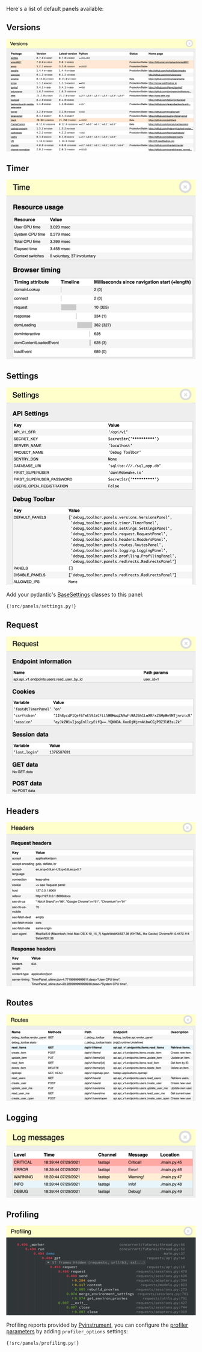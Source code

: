 Here's a list of default panels available:

## Versions

![Versions panel](../img/panels/Versions.png)

## Timer

![Timer panels](../img/panels/Timer.png)

## Settings

![Settings panel](../img/panels/Settings.png)

Add your pydantic's [BaseSettings](https://pydantic-docs.helpmanual.io/usage/settings/) classes to this panel:

```py hl_lines="11"
{!src/panels/settings.py!}
```

## Request

![Request panel](../img/panels/Request.png)

## Headers

![Headers panel](../img/panels/Headers.png)

## Routes

![Routes panel](../img/panels/Routes.png)

## Logging

![Logging panel](../img/panels/Logging.png)

## Profiling

![Profiling panel](../img/panels/Profiling.png)

Profiling reports provided by [Pyinstrument](https://github.com/joerick/pyinstrument), you can configure the [profiler parameters](https://pyinstrument.readthedocs.io/en/latest/reference.html#pyinstrument.Profiler) by adding `profiler_options` settings:

```py hl_lines="5"
{!src/panels/profiling.py!}
```
